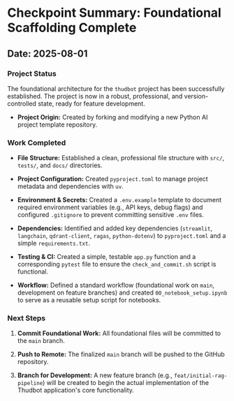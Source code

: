 # Checkpoint Summary: Foundational Scaffolding Complete

## Date: 2025-08-01

### Project Status

The foundational architecture for the `thudbot` project has been successfully established. The project is now in a robust, professional, and version-controlled state, ready for feature development.

- **Project Origin:** Created by forking and modifying a new Python AI project template repository.
    

### Work Completed

- **File Structure:** Established a clean, professional file structure with `src/`, `tests/`, and `docs/` directories.
    
- **Project Configuration:** Created `pyproject.toml` to manage project metadata and dependencies with `uv`.
    
- **Environment & Secrets:** Created a `.env.example` template to document required environment variables (e.g., API keys, debug flags) and configured `.gitignore` to prevent committing sensitive `.env` files.
    
- **Dependencies:** Identified and added key dependencies (`streamlit`, `langchain`, `qdrant-client`, `ragas`, `python-dotenv`) to `pyproject.toml` and a simple `requirements.txt`.
    
- **Testing & CI:** Created a simple, testable `app.py` function and a corresponding `pytest` file to ensure the `check_and_commit.sh` script is functional.
    
- **Workflow:** Defined a standard workflow (foundational work on `main`, development on feature branches) and created `00_notebook_setup.ipynb` to serve as a reusable setup script for notebooks.
    

### Next Steps

1. **Commit Foundational Work:** All foundational files will be committed to the `main` branch.
    
2. **Push to Remote:** The finalized `main` branch will be pushed to the GitHub repository.
    
3. **Branch for Development:** A new feature branch (e.g., `feat/initial-rag-pipeline`) will be created to begin the actual implementation of the Thudbot application's core functionality.

